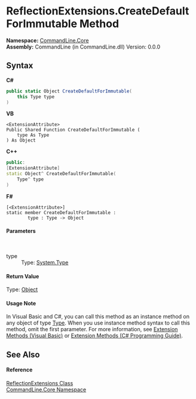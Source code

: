 # ReflectionExtensions.CreateDefaultForImmutable Method 
 

**Namespace:**&nbsp;<a href="N_CommandLine_Core">CommandLine.Core</a><br />**Assembly:**&nbsp;CommandLine (in CommandLine.dll) Version: 0.0.0

## Syntax

**C#**<br />
``` C#
public static Object CreateDefaultForImmutable(
	this Type type
)
```

**VB**<br />
``` VB
<ExtensionAttribute>
Public Shared Function CreateDefaultForImmutable ( 
	type As Type
) As Object
```

**C++**<br />
``` C++
public:
[ExtensionAttribute]
static Object^ CreateDefaultForImmutable(
	Type^ type
)
```

**F#**<br />
``` F#
[<ExtensionAttribute>]
static member CreateDefaultForImmutable : 
        type : Type -> Object 

```


#### Parameters
&nbsp;<dl><dt>type</dt><dd>Type: <a href="https://docs.microsoft.com/dotnet/api/system.type" target="_blank">System.Type</a><br /></dd></dl>

#### Return Value
Type: <a href="https://docs.microsoft.com/dotnet/api/system.object" target="_blank">Object</a>

#### Usage Note
In Visual Basic and C#, you can call this method as an instance method on any object of type <a href="https://docs.microsoft.com/dotnet/api/system.type" target="_blank">Type</a>. When you use instance method syntax to call this method, omit the first parameter. For more information, see <a href="https://docs.microsoft.com/dotnet/visual-basic/programming-guide/language-features/procedures/extension-methods">Extension Methods (Visual Basic)</a> or <a href="https://docs.microsoft.com/dotnet/csharp/programming-guide/classes-and-structs/extension-methods">Extension Methods (C# Programming Guide)</a>.

## See Also


#### Reference
<a href="T_CommandLine_Core_ReflectionExtensions">ReflectionExtensions Class</a><br /><a href="N_CommandLine_Core">CommandLine.Core Namespace</a><br />